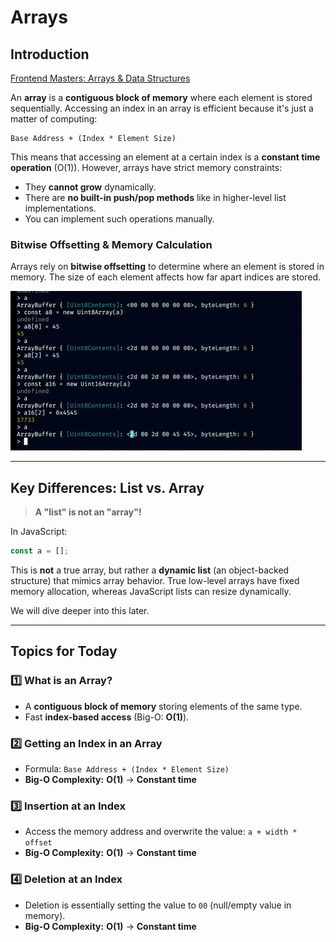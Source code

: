 # Arrays

## Introduction

[Frontend Masters: Arrays & Data Structures](https://frontendmasters.com/courses/algorithms/arrays-data-structure/)

An **array** is a **contiguous block of memory** where each element is stored sequentially. Accessing an index in an array is efficient because it's just a matter of computing:

```
Base Address + (Index * Element Size)
```

This means that accessing an element at a certain index is a **constant time operation** (O(1)). However, arrays have strict memory constraints:

- They **cannot grow** dynamically.
- There are **no built-in push/pop methods** like in higher-level list implementations.
- You can implement such operations manually.

### **Bitwise Offsetting & Memory Calculation**

Arrays rely on **bitwise offsetting** to determine where an element is stored in memory. The size of each element affects how far apart indices are stored.

![Memory Layout](./assets/array_1.png)

---

## **Key Differences: List vs. Array**

> **A "list" is not an "array"!**

In JavaScript:
```js
const a = [];
```
This is **not** a true array, but rather a **dynamic list** (an object-backed structure) that mimics array behavior. True low-level arrays have fixed memory allocation, whereas JavaScript lists can resize dynamically.

We will dive deeper into this later.

---

## **Topics for Today**

### 1️⃣ **What is an Array?**
- A **contiguous block of memory** storing elements of the same type.
- Fast **index-based access** (Big-O: **O(1)**).

### 2️⃣ **Getting an Index in an Array**
- Formula: `Base Address + (Index * Element Size)`
- **Big-O Complexity:** **O(1)** → **Constant time**

### 3️⃣ **Insertion at an Index**
- Access the memory address and overwrite the value: `a + width * offset`
- **Big-O Complexity:** **O(1)** → **Constant time**

### 4️⃣ **Deletion at an Index**
- Deletion is essentially setting the value to `00` (null/empty value in memory).
- **Big-O Complexity:** **O(1)** → **Constant time**



